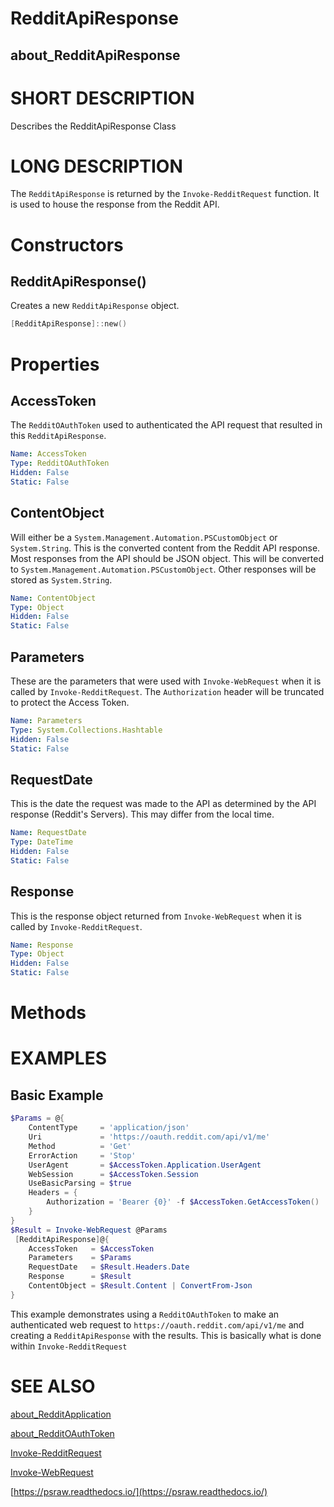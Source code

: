 # RedditApiResponse
## about_RedditApiResponse

# SHORT DESCRIPTION
Describes the RedditApiResponse Class

# LONG DESCRIPTION
The `RedditApiResponse` is returned by the `Invoke-RedditRequest` function. It is used to house the response from the Reddit API.


# Constructors
## RedditApiResponse()
Creates a new `RedditApiResponse` object.

```powershell
[RedditApiResponse]::new()
```


# Properties
## AccessToken
The `RedditOAuthToken` used to authenticated the API request that resulted in this `RedditApiResponse`.

```yaml
Name: AccessToken
Type: RedditOAuthToken
Hidden: False
Static: False
```

## ContentObject
Will either be a `System.Management.Automation.PSCustomObject` or `System.String`. This is the converted content from the Reddit API response. Most responses from the API should be JSON object. This will be converted to `System.Management.Automation.PSCustomObject`. Other responses will be stored as `System.String`.

```yaml
Name: ContentObject
Type: Object
Hidden: False
Static: False
```

## Parameters
These are the parameters that were used with `Invoke-WebRequest` when it is called by `Invoke-RedditRequest`. The `Authorization` header will be truncated to protect the Access Token.

```yaml
Name: Parameters
Type: System.Collections.Hashtable
Hidden: False
Static: False
```

## RequestDate
This is the date the request was made to the API as determined by the API response (Reddit's Servers). This may differ from the local time.

```yaml
Name: RequestDate
Type: DateTime
Hidden: False
Static: False
```

## Response
This is the response object returned from `Invoke-WebRequest` when it is called by `Invoke-RedditRequest`.

```yaml
Name: Response
Type: Object
Hidden: False
Static: False
```


# Methods

# EXAMPLES

## Basic Example
```powershell
$Params = @{
    ContentType     = 'application/json'
    Uri             = 'https://oauth.reddit.com/api/v1/me'
    Method          = 'Get'
    ErrorAction     = 'Stop'
    UserAgent       = $AccessToken.Application.UserAgent
    WebSession      = $AccessToken.Session
    UseBasicParsing = $true
    Headers = {
        Authorization = 'Bearer {0}' -f $AccessToken.GetAccessToken()
    }
}
$Result = Invoke-WebRequest @Params
 [RedditApiResponse]@{
    AccessToken   = $AccessToken
    Parameters    = $Params
    RequestDate   = $Result.Headers.Date
    Response      = $Result
    ContentObject = $Result.Content | ConvertFrom-Json
}
```

This example demonstrates using a `RedditOAuthToken` to make an authenticated web request to `https://oauth.reddit.com/api/v1/me` and creating a `RedditApiResponse` with the results. This is basically what is done within `Invoke-RedditRequest`

# SEE ALSO

[about_RedditApplication](https://psraw.readthedocs.io/en/latest/Module/about_RedditApplication)

[about_RedditOAuthToken](https://psraw.readthedocs.io/en/latest/Module/about_RedditOAuthToken)

[Invoke-RedditRequest](https://psraw.readthedocs.io/en/latest/Module/Invoke-RedditRequest)

[Invoke-WebRequest](https://go.microsoft.com/fwlink/?LinkID=217035)

[https://psraw.readthedocs.io/](https://psraw.readthedocs.io/)